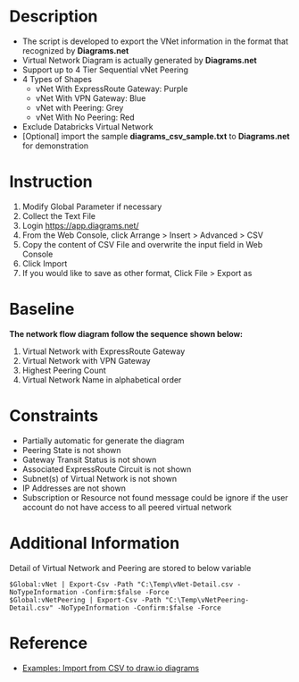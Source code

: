 # Description

- The script is developed to export the VNet information in the format that recognized by **Diagrams.net**
- Virtual Network Diagram is actually generated by **Diagrams.net**
- Support up to 4 Tier Sequential vNet Peering
- 4 Types of Shapes
    - vNet With ExpressRoute Gateway: Purple
    - vNet With VPN Gateway: Blue
    - vNet with Peering: Grey
    - vNet With No Peering: Red
- Exclude Databricks Virtual Network 
- [Optional] import the sample **diagrams_csv_sample.txt** to **Diagrams.net** for demonstration

# Instruction

1. Modify Global Parameter if necessary
1. Collect the Text File
1. Login https://app.diagrams.net/
1. From the Web Console, click Arrange > Insert > Advanced > CSV
1. Copy the content of CSV File and overwrite the input field in Web Console
1. Click Import
1. If you would like to save as other format, Click File > Export as  

# Baseline 

**The network flow diagram follow the sequence shown below:**

1. Virtual Network with ExpressRoute Gateway
1. Virtual Network with VPN Gateway
1. Highest Peering Count
1. Virtual Network Name in alphabetical order

# Constraints

- Partially automatic for generate the diagram
- Peering State is not shown
- Gateway Transit Status is not shown
- Associated ExpressRoute Circuit is not shown
- Subnet(s) of Virtual Network is not shown
- IP Addresses are not shown
- Subscription or Resource not found message could be ignore if the user account do not have access to all peered virtual network

# Additional Information

Detail of Virtual Network and Peering are stored to below variable

```
$Global:vNet | Export-Csv -Path "C:\Temp\vNet-Detail.csv -NoTypeInformation -Confirm:$false -Force
$Global:vNetPeering | Export-Csv -Path "C:\Temp\vNetPeering-Detail.csv" -NoTypeInformation -Confirm:$false -Force
```
# Reference

- [Examples: Import from CSV to draw.io diagrams](https://drawio-app.com/import-from-csv-to-drawio)